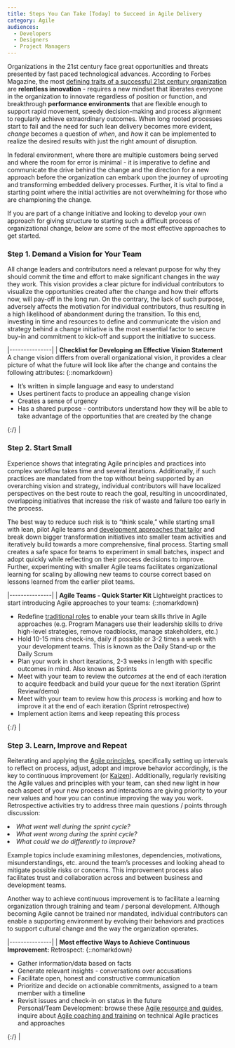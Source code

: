 ```yaml
---
title: Steps You Can Take [Today] to Succeed in Agile Delivery 
category: Agile
audiences:
  - Developers
  - Designers
  - Project Managers
---
```


<style>
  table {
    width: 100%;
    table-layout: fixed;
  }
</style>

Organizations in the 21st century face great opportunities and threats presented by fast paced technological advances. According to Forbes Magazine, the most [defining traits of a successful 21st century organization](https://www.forbes.com/sites/gapinternational/2014/09/03/the-six-defining-traits-of-the-successful-21st-century-organization/#f2e3ddf1c600) are <b>relentless innovation</b> - requires a new mindset that liberates everyone in the organization to innovate regardless of position or function, and breakthrough <b>performance environments</b> that are flexible enough to support rapid movement, speedy decision-making and process alignment to regularly achieve extraordinary outcomes. When long rooted processes start to fail and the need for such lean delivery becomes more evident, <i>change</i> becomes a question of <i>when</i>, and <i>how</i> it can be implemented to realize the desired results with just the right amount of disruption. 

In federal environment, where there are multiple customers being served and where the room for error is minimal -  it is imperative to define and communicate the drive behind the change and the direction for a new approach before the organization can embark upon the journey of uprooting and transforming embedded delivery processes. Further, it is vital to find a starting point where the initial activities are not overwhelming for those who are championing the change.

If you are part of a change initiative and looking to develop your own approach for giving structure to starting such a difficult process of organizational change, below are some of the most effective approaches to get started.

### Step 1. Demand a Vision for Your Team

All change leaders and contributors need a relevant purpose for why they should commit the time and effort to make significant changes in the way they work. This vision provides a clear picture for individual contributors to visualize the opportunities created after the change and how their efforts now, will pay-off in the long run. On the contrary, the lack of such purpose, adversely affects the motivation for individual contributors, thus resulting in a high likelihood of abandonment during the transition. To this end, investing in time and resources to define and communicate the vision and strategy behind a change initiative is the most essential factor to secure buy-in and commitment to kick-off and support the initiative to success. 

|---------------|
| <b>Checklist for Developing an Effective Vision Statement</b> A change vision differs from overall organizational vision, it provides a clear picture of what the future will look like after the change and contains the following attributes: {::nomarkdown}<ul><li>It’s written in simple language and easy to understand</li> <li>Uses pertinent facts to produce an appealing change vision </li> <li> Creates a sense of urgency</li> <li>Has a shared purpose - contributors understand how they will be able to take advantage of the opportunities that are created by the change</li></ul> {:/} |

### Step 2. Start Small 

Experience shows that integrating Agile principles and practices into complex workflow takes time and several iterations. Additionally, if such practices are mandated from the top without being supported by an overarching vision and strategy, individual contributors will have localized perspectives on the best route to reach the goal, resulting in uncoordinated, overlapping initiatives that increase the risk of waste and failure too early in the process. 

The best way to reduce such risk is to “think scale,” while starting small with lean, pilot Agile teams and [development approaches that tailor](https://enterprise-knowledge.com/agile-vs-waterfall-project-management-series-part-3-compromising-to-a-tailored-approach/) and break down bigger transformation initiatives into smaller team activities and iteratively build towards a more comprehensive, final process. Starting small creates a safe space for teams to experiment in small batches, inspect and adopt quickly while reflecting on their process decisions to  improve. Further, experimenting with smaller Agile teams facilitates organizational learning for scaling by allowing new teams to course correct based on lessons learned from the earlier pilot teams.

|---------------|
| <b> Agile Teams - Quick Starter Kit</b> Lightweight practices to start introducing Agile approaches to your teams: {::nomarkdown}<ul><li> Redefine [traditional roles](https://tech.gsa.gov/guides/Traditional-Management-Skills-and-Functions-in-an-Agile-Organization/) to enable your team skills thrive in Agile approaches (e.g. Program Managers use their leadership skills to drive high-level strategies, remove roadblocks, manage stakeholders, etc.) </li> <li>Hold 10-15 mins check-ins, daily if possible or 3-2 times a week with your development teams. This is known as the Daily Stand-up or the Daily Scrum</li> <li> Plan your work in short iterations, 2-3 weeks in length with specific outcomes in mind. Also known as Sprints </li> <li>Meet with your team to review the *outcomes* at the end of each iteration to acquire feedback and build your queue for the next iteration (Sprint Review/demo) </li><li> Meet with your team to review how this *process* is working and how to improve it at the end of each iteration (Sprint retrospective)</li><li> Implement action items and keep repeating this process </li></ul> {:/} |

### Step 3. Learn, Improve and Repeat

Reiterating and applying the [Agile principles](http://agilemanifesto.org/principles.html), specifically setting up intervals to reflect on process, adjust, adopt and improve behavior accordingly, is the key to continuous improvement (or  [Kaizen](https://en.wikipedia.org/wiki/Kaizen)). Additionally,  regularly revisiting the Agile values and principles with your team, can shed new light in how each aspect of your new process and interactions are giving priority to your new values and how you can continue improving the way you work. Retrospective activities try to address three main questions / points through discussion:
<li><i>What went well during the sprint cycle?</i></li>
<li><i>What went wrong during the sprint cycle?</i></li>
<li><i>What could we do differently to improve?</i></li>

Example topics include examining milestones, dependencies, motivations, misunderstandings, etc. around the team’s processes and looking ahead to mitigate possible risks or concerns. This improvement process also facilitates trust and collaboration across and between business and development teams. 

Another way to achieve continuous improvement is to facilitate a learning organization through training and team / personal development. Although becoming Agile cannot be trained nor mandated, individual contributors can enable a supporting environment by evolving their behaviors and practices to support cultural change and the way the organization operates. 

|---------------|
| <b> Most effective Ways to Achieve Continuous Improvement:</b> Retrospect: {::nomarkdown}<ul><li> Gather information/data based on facts </li> <li>Generate relevant insights - conversations over accusations</li> <li> Facilitate open, honest and constructive communication </li> <li>Prioritize and decide on actionable commitments, assigned to a team member with a timeline</li><li> Revisit issues and check-in on status in the future</li> Personal/Team Development: browse these [Agile resource and guides](https://tech.gsa.gov/guides/), inquire about [Agile coaching and training](https://tech.gsa.gov/work-with-us/) on technical Agile practices and approaches </ul> {:/} |

